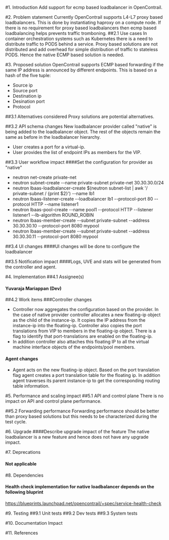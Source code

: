 
#1. Introduction
Add support for ecmp based loadbalancer in OpenContrail.

#2. Problem statement
Currently OpenContrail supports L4-L7 proxy based loadbalancers. This is done by instantiating haproxy on a compute node. If there is no requirement for proxy based loadbalancers then ecmp based loadbalancing helps prevents traffic tromboning.
##2.1 Use cases
In container orchestration systems such as Kubernetes there is a need to distribute traffic to PODS behind a service. Proxy based solutions are not distributed and add overhead for simple distribution of traffic to stateless PODS. Hence the native ECMP based solution is needed.

#3. Proposed solution
OpenContrail supports ECMP based forwarding if the same IP address is announced by different endpoints. This is based on a hash of the five tuple:
* Source ip
* Source port
* Destination ip
* Desination port
* Protocol

##3.1 Alternatives considered
Proxy solutions are potential alternatives.

##3.2 API schema changes
New loadbalancer provider called "native" is being added to the loadbalancer object. The rest of the objects remain the same as before in the loadbalancer hierarchy.
* User creates a port for a virtual-ip.
* User provides the list of endpoint IPs as members for the VIP.


##3.3 User workflow impact
####Set the configuration for provider as "native"
	
* neutron net-create private-net
* neutron subnet-create --name private-subnet private-net 30.30.30.0/24
* neutron lbaas-loadbalancer-create $(neutron subnet-list | awk '/ private-subnet / {print $2}') --name lb1
* neutron lbaas-listener-create --loadbalancer lb1 --protocol-port 80 --protocol HTTP --name listener1
* neutron lbaas-pool-create --name pool1 --protocol HTTP --listener listener1 --lb-algorithm ROUND_ROBIN
* neutron lbaas-member-create --subnet private-subnet --address 30.30.30.10 --protocol-port 8080 mypool
* neutron lbaas-member-create --subnet private-subnet --address 30.30.30.11 --protocol-port 8080 mypool


##3.4 UI changes
####UI changes will be done to configure the loadbalancer

##3.5 Notification impact
####Logs, UVE and stats will be generated from the controller and agent.

#4. Implementation
##4.1 Assignee(s)
#### Yuvaraja Mariappan (Dev)


##4.2 Work items
###Controller changes

* Controller now aggregates the configuration based on the provider. In the case of native provider controller allocates a new floating-ip object as the child of the instance-ip. It copies the IP address from the instance-ip into the floating-ip. Controller also copies the port translations from VIP to members in the floating-ip object. There is a flag to identify that port-translations are enabled on the floating-ip.
* In addition controller also attaches this floating IP to all the virtual machine interface objects of the endpoints/pool members.

#### Agent changes
* Agent acts on the new floating-ip object. Based on the port translation flag agent creates a port translation table for the floating ip. In addition agent traverses its parent instance-ip to get the corresponding routing table information.

#5. Performance and scaling impact
##5.1 API and control plane
There is no impact on API and control plane performance.

##5.2 Forwarding performance
Forwarding performance should be better than proxy based solutions but this needs to be characterized during the test cycle.

#6. Upgrade
####Describe upgrade impact of the feature
The native loadbalancer is a new feature and hence does not have any upgrade impact.

#7. Deprecations
#### Not applicable

#8. Dependencies
#### Health check implementation for native loadbalancer depends on the following bluprint
https://blueprints.launchpad.net/opencontrail/+spec/service-health-check

#9. Testing
##9.1 Unit tests 
##9.2 Dev tests
##9.3 System tests

#10. Documentation Impact

#11. References